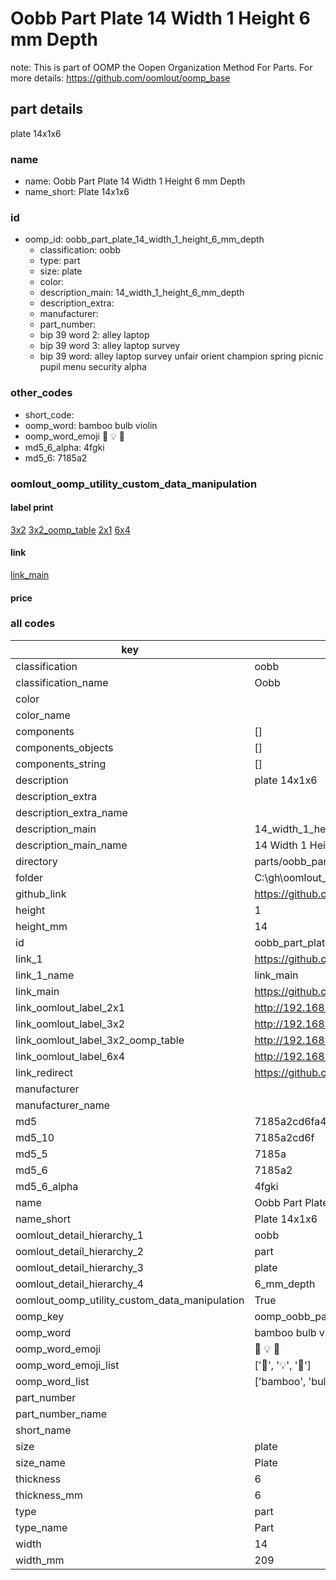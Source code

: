 # Oobb Part Plate 14 Width 1 Height 6 mm Depth  

note: This is part of OOMP the Oopen Organization Method For Parts. For more details: https://github.com/oomlout/oomp_base

##  part details
  



plate 14x1x6



### name
* name: Oobb Part Plate 14 Width 1 Height 6 mm Depth
* name_short: Plate 14x1x6 
### id
* oomp_id: oobb_part_plate_14_width_1_height_6_mm_depth
  * classification: oobb
  * type: part
  * size: plate
  * color: 
  * description_main: 14_width_1_height_6_mm_depth
  * description_extra: 
  * manufacturer: 
  * part_number: 
  * bip 39 word 2: alley laptop
  * bip 39 word 3: alley laptop survey
  * bip 39 word: alley laptop survey unfair orient champion spring picnic pupil menu security alpha

### other_codes
* short_code: 
* oomp_word: bamboo bulb violin
* oomp_word_emoji :bamboo: :bulb: :violin:
* md5_6_alpha: 4fgki
* md5_6: 7185a2






### oomlout_oomp_utility_custom_data_manipulation
#### label print
[3x2](http://192.168.1.245:1112/?label=oomp%204fgki)
[3x2_oomp_table](http://192.168.1.108:1112/?label=oomp%204fgki)
[2x1](http://192.168.1.242:1112/?label=oomp%204fgki)
[6x4](http://192.168.1.55:1112/?label=oomp%204fgki)    

#### link

[link_main](https://github.com/oomlout/oomlout_oobb_version_4_generated_parts/tree/main/navigation_oomp/oobb/part/plate/14_width_1_height_6_mm_depth/part)                              

#### price







### all codes 
| key | value |  
| --- | --- |  
| classification | oobb |  
| classification_name | Oobb |  
| color |  |  
| color_name |  |  
| components | [] |  
| components_objects | [] |  
| components_string | [] |  
| description | plate 14x1x6 |  
| description_extra |  |  
| description_extra_name |  |  
| description_main | 14_width_1_height_6_mm_depth |  
| description_main_name | 14 Width 1 Height 6 mm Depth |  
| directory | parts/oobb_part_plate_14_width_1_height_6_mm_depth |  
| folder | C:\gh\oomlout_oobb_version_4_generated_parts\parts\oobb_part_plate_14_width_1_height_6_mm_depth |  
| github_link | https://github.com/oomlout/oomlout_oomp_part_src/tree/main/parts/oobb_part_plate_14_width_1_height_6_mm_depth |  
| height | 1 |  
| height_mm | 14 |  
| id | oobb_part_plate_14_width_1_height_6_mm_depth |  
| link_1 | https://github.com/oomlout/oomlout_oobb_version_4_generated_parts/tree/main/navigation_oomp/oobb/part/plate/14_width_1_height_6_mm_depth/part |  
| link_1_name | link_main |  
| link_main | https://github.com/oomlout/oomlout_oobb_version_4_generated_parts/tree/main/navigation_oomp/oobb/part/plate/14_width_1_height_6_mm_depth/part |  
| link_oomlout_label_2x1 | http://192.168.1.242:1112/?label=oomp%204fgki |  
| link_oomlout_label_3x2 | http://192.168.1.245:1112/?label=oomp%204fgki |  
| link_oomlout_label_3x2_oomp_table | http://192.168.1.108:1112/?label=oomp%204fgki |  
| link_oomlout_label_6x4 | http://192.168.1.55:1112/?label=oomp%204fgki |  
| link_redirect | https://github.com/oomlout/oomlout_oobb_version_4_generated_parts/tree/main/parts/oobb_plate_14_01_06 |  
| manufacturer |  |  
| manufacturer_name |  |  
| md5 | 7185a2cd6fa43a64984e4ed1b55f4034 |  
| md5_10 | 7185a2cd6f |  
| md5_5 | 7185a |  
| md5_6 | 7185a2 |  
| md5_6_alpha | 4fgki |  
| name | Oobb Part Plate 14 Width 1 Height 6 mm Depth |  
| name_short | Plate 14x1x6  |  
| oomlout_detail_hierarchy_1 | oobb |  
| oomlout_detail_hierarchy_2 | part |  
| oomlout_detail_hierarchy_3 | plate |  
| oomlout_detail_hierarchy_4 | 6_mm_depth |  
| oomlout_oomp_utility_custom_data_manipulation | True |  
| oomp_key | oomp_oobb_part_plate_14_width_1_height_6_mm_depth |  
| oomp_word | bamboo bulb violin |  
| oomp_word_emoji | :bamboo: :bulb: :violin: |  
| oomp_word_emoji_list | [':bamboo:', ':bulb:', ':violin:'] |  
| oomp_word_list | ['bamboo', 'bulb', 'violin'] |  
| part_number |  |  
| part_number_name |  |  
| short_name |  |  
| size | plate |  
| size_name | Plate |  
| thickness | 6 |  
| thickness_mm | 6 |  
| type | part |  
| type_name | Part |  
| width | 14 |  
| width_mm | 209 |  
